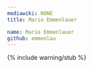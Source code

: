 ```yaml
---
mediawiki: NONE
title: Mario Emmenlauer

name: Mario Emmenlauer
github: emmenlau
---
```


{% include warning/stub %}
